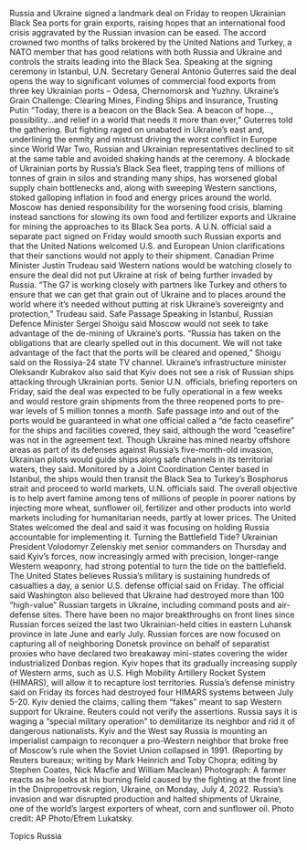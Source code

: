 Russia and Ukraine signed a landmark deal on Friday to reopen Ukrainian Black Sea ports for grain exports, raising hopes that an international food crisis aggravated by the Russian invasion can be eased.
The accord crowned two months of talks brokered by the United Nations and Turkey, a NATO member that has good relations with both Russia and Ukraine and controls the straits leading into the Black Sea.
Speaking at the signing ceremony in Istanbul, U.N. Secretary General Antonio Guterres said the deal opens the way to significant volumes of commercial food exports from three key Ukrainian ports – Odesa, Chernomorsk and Yuzhny.
Ukraine’s Grain Challenge: Clearing Mines, Finding Ships and Insurance, Trusting Putin
“Today, there is a beacon on the Black Sea. A beacon of hope…, possibility…and relief in a world that needs it more than ever,” Guterres told the gathering.
But fighting raged on unabated in Ukraine’s east and, underlining the enmity and mistrust driving the worst conflict in Europe since World War Two, Russian and Ukrainian representatives declined to sit at the same table and avoided shaking hands at the ceremony.
A blockade of Ukrainian ports by Russia’s Black Sea fleet, trapping tens of millions of tonnes of grain in silos and stranding many ships, has worsened global supply chain bottlenecks and, along with sweeping Western sanctions, stoked galloping inflation in food and energy prices around the world.
Moscow has denied responsibility for the worsening food crisis, blaming instead sanctions for slowing its own food and fertilizer exports and Ukraine for mining the approaches to its Black Sea ports.
A U.N. official said a separate pact signed on Friday would smooth such Russian exports and that the United Nations welcomed U.S. and European Union clarifications that their sanctions would not apply to their shipment.
Canadian Prime Minister Justin Trudeau said Western nations would be watching closely to ensure the deal did not put Ukraine at risk of being further invaded by Russia.
“The G7 is working closely with partners like Turkey and others to ensure that we can get that grain out of Ukraine and to places around the world where it’s needed without putting at risk Ukraine’s sovereignty and protection,” Trudeau said.
Safe Passage
Speaking in Istanbul, Russian Defence Minister Sergei Shoigu said Moscow would not seek to take advantage of the de-mining of Ukraine’s ports.
“Russia has taken on the obligations that are clearly spelled out in this document. We will not take advantage of the fact that the ports will be cleared and opened,” Shoigu said on the Rossiya-24 state TV channel.
Ukraine’s infrastructure minister Oleksandr Kubrakov also said that Kyiv does not see a risk of Russian ships attacking through Ukrainian ports.
Senior U.N. officials, briefing reporters on Friday, said the deal was expected to be fully operational in a few weeks and would restore grain shipments from the three reopened ports to pre-war levels of 5 million tonnes a month.
Safe passage into and out of the ports would be guaranteed in what one official called a “de facto ceasefire” for the ships and facilities covered, they said, although the word “ceasefire” was not in the agreement text.
Though Ukraine has mined nearby offshore areas as part of its defenses against Russia’s five-month-old invasion, Ukrainian pilots would guide ships along safe channels in its territorial waters, they said.
Monitored by a Joint Coordination Center based in Istanbul, the ships would then transit the Black Sea to Turkey’s Bosphorus strait and proceed to world markets, U.N. officials said.
The overall objective is to help avert famine among tens of millions of people in poorer nations by injecting more wheat, sunflower oil, fertilizer and other products into world markets including for humanitarian needs, partly at lower prices.
The United States welcomed the deal and said it was focusing on holding Russia accountable for implementing it.
Turning the Battlefield Tide?
Ukrainian President Volodomyr Zelenskiy met senior commanders on Thursday and said Kyiv’s forces, now increasingly armed with precision, longer-range Western weaponry, had strong potential to turn the tide on the battlefield.
The United States believes Russia’s military is sustaining hundreds of casualties a day, a senior U.S. defense official said on Friday. The official said Washington also believed that Ukraine had destroyed more than 100 “high-value” Russian targets in Ukraine, including command posts and air-defense sites.
There have been no major breakthroughs on front lines since Russian forces seized the last two Ukrainian-held cities in eastern Luhansk province in late June and early July.
Russian forces are now focused on capturing all of neighboring Donetsk province on behalf of separatist proxies who have declared two breakaway mini-states covering the wider industrialized Donbas region.
Kyiv hopes that its gradually increasing supply of Western arms, such as U.S. High Mobility Artillery Rocket System (HIMARS), will allow it to recapture lost territories.
Russia’s defense ministry said on Friday its forces had destroyed four HIMARS systems between July 5-20. Kyiv denied the claims, calling them “fakes” meant to sap Western support for Ukraine. Reuters could not verify the assertions.
Russia says it is waging a “special military operation” to demilitarize its neighbor and rid it of dangerous nationalists.
Kyiv and the West say Russia is mounting an imperialist campaign to reconquer a pro-Western neighbor that broke free of Moscow’s rule when the Soviet Union collapsed in 1991.
(Reporting by Reuters bureaux; writing by Mark Heinrich and Toby Chopra; editing by Stephen Coates, Nick Macfie and William Maclean)
Photograph: A farmer reacts as he looks at his burning field caused by the fighting at the front line in the Dnipropetrovsk region, Ukraine, on Monday, July 4, 2022. Russia’s invasion and war disrupted production and halted shipments of Ukraine, one of the world’s largest exporters of wheat, corn and sunflower oil. Photo credit: AP Photo/Efrem Lukatsky.

Topics
Russia
